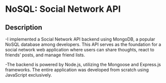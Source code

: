# NoSQL: Social Network API

## Description
-I implemented a Social Network API backend using MongoDB, a popular NoSQL database among developers. This API serves as the foundation for a social network web application where users can share thoughts, react to friends’ posts, and manage friend lists.

-The backend is powered by Node.js, utilizing the Mongoose and Express.js frameworks. The entire application was developed from scratch using JavaScript exclusively.




